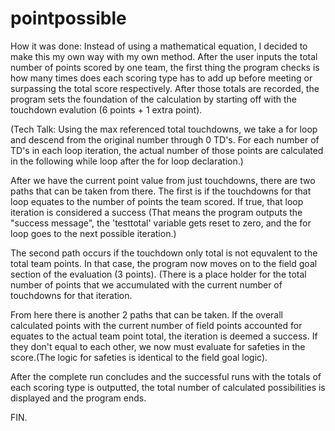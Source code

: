 # pointpossible

How it was done: Instead of using a mathematical equation, I decided to make this my own way with my own method. After the user inputs the total number of points scored by one team, the first thing the program checks is how many times does each scoring type has to add up before meeting or surpassing the total score respectively. After those totals are recorded, the program sets the foundation of the calculation by starting off with the touchdown evalution (6 points + 1 extra point).

(Tech Talk: Using the max referenced total touchdowns, we take a for loop and descend from the original number through 0 TD's. For each number of TD's in each loop iteration, the actual number of those points are calculated in the following while loop after the for loop declaration.)

After we have the current point value from just touchdowns, there are two paths that can be taken from there. The first is if the touchdowns for that loop equates to the number of points the team scored. If true, that loop iteration is considered a success (That means the program outputs the "success message", the 'testtotal' variable gets reset to zero, and the for loop goes to the next possible iteration.) 

The second path occurs if the touchdown only total is not equvalent to the total team points. In that case, the program now moves on to the field goal section of the evaluation (3 points). (There is a place holder for the total number of points that we accumulated with the current number of touchdowns for that iteration. 

From here there is another 2 paths that can be taken. If the  overall calculated points with the current number of field points accounted for equates to the actual team point total, the iteration is deemed a success. If they don't equal to each other, we now must evaluate for safeties in the score.(The logic for safeties is identical to the field goal logic).

After the complete run concludes and the successful runs with the totals of each scoring type is outputted, the total number of calculated possibilities is displayed and the program ends.

FIN.
